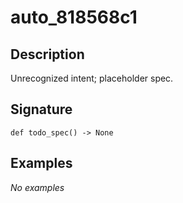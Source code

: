 # auto_818568c1

## Description
Unrecognized intent; placeholder spec.

## Signature
```
def todo_spec() -> None
```

## Examples
_No examples_
